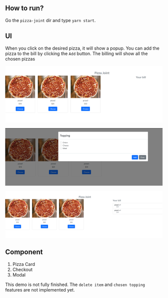 ## How to run? 
Go the `pizza-joint` dir and type ` yarn start `.

## UI

When you click on the desired pizza, it will show a popup. You can add the pizza to the bill by clicking the `Add` button. The billing will show all the chosen pizzas

![alt text](ui1.png "Title")

![alt text](ui2.png "Title")

![alt text](ui3.png "Title")

## Component

1. Pizza Card
2. Checkout
3. Modal

This demo is not fully finished. The `delete item` and `chosen topping` features are not implemented yet.